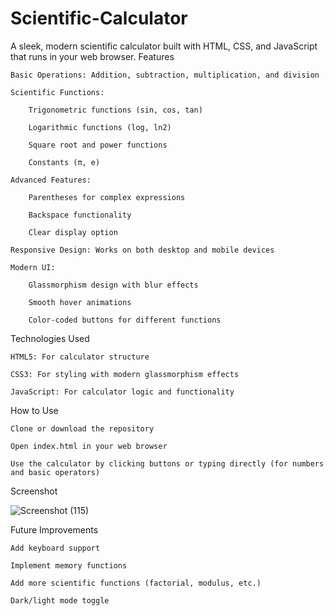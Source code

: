# Scientific-Calculator

A sleek, modern scientific calculator built with HTML, CSS, and JavaScript that runs in your web browser.
Features

    Basic Operations: Addition, subtraction, multiplication, and division

    Scientific Functions:

        Trigonometric functions (sin, cos, tan)

        Logarithmic functions (log, ln2)

        Square root and power functions

        Constants (π, e)

    Advanced Features:

        Parentheses for complex expressions

        Backspace functionality

        Clear display option

    Responsive Design: Works on both desktop and mobile devices

    Modern UI:

        Glassmorphism design with blur effects

        Smooth hover animations

        Color-coded buttons for different functions

Technologies Used

    HTML5: For calculator structure

    CSS3: For styling with modern glassmorphism effects

    JavaScript: For calculator logic and functionality

How to Use

    Clone or download the repository

    Open index.html in your web browser

    Use the calculator by clicking buttons or typing directly (for numbers and basic operators)

Screenshot

![Screenshot (115)](https://github.com/user-attachments/assets/080369e2-d86d-4f66-9d51-f39e301a3e57)

Future Improvements

    Add keyboard support

    Implement memory functions

    Add more scientific functions (factorial, modulus, etc.)

    Dark/light mode toggle
